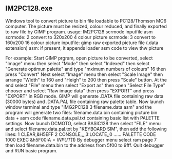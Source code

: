 ## IM2PC128.exe
Windows tool to convert picture to bin file loadable to PC128/Thomson MO6 computer.
The picture must be resized, colour reduced, and finally exported to raw file by GIMP program.
usage:
IM2PC128 scrmode inputfile asm
  scrmode:    2 convert to 320x200 4 colour picture
  scrmode:    3 convert to 160x200 16 colour picture
  inputfile:  gimp raw exported picture file (.data extension)
  asm:        if present, it appends loader asm code to view thw picture

For example:
Start GIMP prgram, open picture to be converted, select "Image" menu then select "Mode" then select "Indexed" then select "Generate optimun palette" and type "mximum numbers of colours" 16 then press "Convert"
Next select "Image" menu then select "Scale Image" then arrange "Width" to 160 and "Heigh" to 200 then press "Scale" button.
At the end select "File" menu then select "Export as" then open "Select File Type" chooser and select "Raw image data" then press "EXPORT" and press "EXPORT" in RGB mode.
GIMP will generate .DATA file containing raw data (30000 bytes) and .DATA.PAL file containing raw palette table.
Now launch window terminal and type "IMG2PC128 3 filename.data asm" and the program will generate two files:
filename.data.bin containing picture bin data + asm code
filename.data.pal.txt containing basic list with PALETTE settings.
Now launch DCMOTO, select BASIC128 then select "FILE" menu and select filename.data.pal.txt by "KEYBOARD SIM", then add the following lines:
1 CLEAR,&H5EFF
2 CONSOLE,,,,3:LOCATE,,0
...... PALETTE CODE
1000 EXEC &h5F00:A$=INPUT$(1)
By debugger menu select ram page 7 then load filename.data.bin to the address from 5f00 to 9fff.
Quit debugger and RUN basic program.



